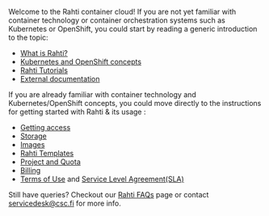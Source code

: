 Welcome to the Rahti container cloud! If you are not yet
familiar with container technology or container orchestration systems such as
Kubernetes or OpenShift, you could start by reading a generic introduction to
the topic:

  * [What is Rahti?](/cloud/rahti/rahti-what-is/)
  * [Kubernetes and OpenShift concepts](/cloud/rahti/concepts/)
  * [Rahti Tutorials](/cloud/rahti/tutorials/)
  * [External documentation ](/cloud/rahti/ext_docs/)

If you are already familiar with container technology and Kubernetes/OpenShift concepts,
you could move directly to the instructions for getting started with Rahti & its usage :

  * [Getting access](/cloud/rahti/access/)
  * [Storage](/cloud/rahti/storage/)
  * [Images](/cloud/rahti/images/overview/)
  * [Rahti Templates](/cloud/rahti/template-docs/)
  * [Project and Quota](/cloud/rahti/usage/projects_and_quota/)
  * [Billing](/cloud/rahti/billing/)
  * [Terms of Use](/cloud/rahti/agreements/terms_of_use/) and [Service Level Agreement(SLA)](/cloud/rahti/agreements/sla/)

Still have queries? Checkout our [Rahti FAQs](/support/faq/#rahti) page or contact <servicedesk@csc.fi> for more info.

